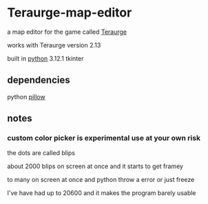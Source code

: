 # Teraurge-map-editor

a map editor for the game called [Teraurge](https://teraurge.blogspot.com)

works with Teraurge version 2.13

built in [python](https://www.python.org/) 3.12.1 tkinter

## dependencies

python [pillow](https://pypi.org/project/Pillow/)

## notes
### custom color picker is experimental use at your own risk
the dots are called blips

about 2000 blips on screen at once and it starts to get framey

to many on screen at once and python throw a error or just freeze

I've have had up to 20600 and it makes the program barely usable

